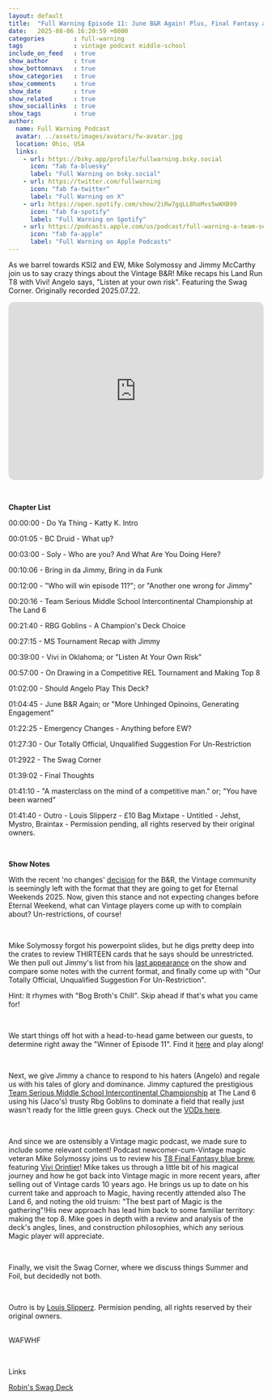 ```yaml
---
layout: default
title:  "Full Warning Episode 11: June B&R Again! Plus, Final Fantasy at OKC Land Run Vintage"
date:   2025-08-06 16:20:59 +0000
categories        : full-warning
tags              : vintage podcast middle-school
include_on_feed   : true
show_author       : true
show_bottomnavs   : true
show_categories   : true
show_comments     : true
show_date         : true
show_related      : true
show_sociallinks  : true
show_tags         : true
author:
  name: Full Warning Podcast
  avatar: ../assets/images/avatars/fw-avatar.jpg
  location: Ohio, USA
  links:
    - url: https://bsky.app/profile/fullwarning.bsky.social
      icon: "fab fa-bluesky"
      label: "Full Warning on bsky.social"
    - url: https://twitter.com/fullwarning
      icon: "fab fa-twitter"
      label: "Full Warning on X"
    - url: https://open.spotify.com/show/2iRw7gqLL8hoMvs5wWXB99
      icon: "fab fa-spotify"
      label: "Full Warning on Spotify"
    - url: https://podcasts.apple.com/us/podcast/full-warning-a-team-serious-podcast/id1739246826
      icon: "fab fa-apple"
      label: "Full Warning on Apple Podcasts"
---
```

<p>As we barrel towards KSI2 and EW, Mike Solymossy and Jimmy McCarthy join us to say crazy things about the Vintage B&amp;R! Mike recaps his Land Run T8 with Vivi! Angelo says, "Listen at your own risk". Featuring the Swag Corner. Originally recorded 2025.07.22.</p>

<iframe data-testid="embed-iframe" style="border-radius:12px" src="https://open.spotify.com/embed/episode/24WKgp0Cp1cC3bVzq5dn0K?utm_source=generator&theme=0" width="100%" height="352" frameBorder="0" allowfullscreen="" allow="autoplay; clipboard-write; encrypted-media; fullscreen; picture-in-picture" loading="lazy"></iframe>

<p><br /></p>
<p><strong>Chapter List</strong></p>
<p>00:00:00 - Do Ya Thing - Katty K. Intro</p>
<p>00:01:05 - BC Druid - What up?</p>
<p>00:03:00 - Soly - Who are you? And What Are You Doing Here?</p>
<p>00:10:06 - Bring in da Jimmy, Bring in da Funk</p>
<p>00:12:00 - "Who will win episode 11?"; or "Another one wrong for Jimmy"</p>
<p>00:20:16 - Team Serious Middle School Intercontinental Championship at The Land 6</p>
<p>00:21:40 - RBG Goblins - A Champion's Deck Choice</p>
<p>00:27:15 - MS Tournament Recap with Jimmy</p>
<p>00:39:00 - Vivi in Oklahoma; or "Listen At Your Own Risk"</p>
<p>00:57:00 - On Drawing in a Competitive REL Tournament and Making Top 8</p>
<p>01:02:00 - Should Angelo Play This Deck?</p>
<p>01:04:45 - June B&amp;R Again; or "More Unhinged Opinoins, Generating Engagement"</p>
<p>01:22:25 - Emergency Changes - Anything before EW?</p>
<p>01:27:30 - Our Totally Official, Unqualified Suggestion For Un-Restriction</p>
<p>01:2922 - The Swag Corner</p>
<p>01:39:02 - Final Thoughts</p>
<p>01:41:10 - "A masterclass on the mind of a competitive man." or; "You have been warned"</p>
<p>01:41:40 - Outro - Louis Slipperz - £10 Bag Mixtape - Untitled - Jehst, Mystro, Braintax - Permission pending, all rights reserved by their original owners.</p>
<p><br /></p>
<p><strong>Show Notes</strong></p>
<p>With the recent 'no changes' <a href="https://magic.wizards.com/en/news/announcements/banned-and-restricted-june-30-2025" target="_blank" rel="ugc noopener noreferrer">decision</a> for the B&amp;R, the Vintage community is seemingly left with the format that they are going to get for Eternal Weekends 2025. Now, given this stance and not expecting changes before Eternal Weekend, what can Vintage players come up with to complain about? Un-restrictions, of course!</p>
<p><br /></p>
<p>Mike Solymossy forgot his powerpoint slides, but he digs pretty deep into the crates to review THIRTEEN cards that he says should be unrestricted. We then pull out Jimmy's list from his <a href="https://teamserio.us/posts/20240416_Full-Warning-Episode-4-HSI-7-Vintage-BR-and-Columbus-Food-Talk" target="_blank" rel="ugc noopener noreferrer">last appearance</a> on the show and compare some notes with the current format, and finally come up with "Our Totally Official, Unqualified Suggestion For Un-Restriction". </p>
<p>Hint: It rhymes with "Bog Broth's Chill". Skip ahead if that's what you came for!</p>
<p><br /></p>
<p>We start things off hot with a head-to-head game between our guests, to determine right away the "Winner of Episode 11". Find it <a href="https://www.sporcle.com/games/argentpenguin/magic-the-gathering---real-cards-or-not" target="_blank" rel="ugc noopener noreferrer">here</a> and play along!</p>
<p><br /></p>
<p>Next, we give Jimmy a chance to respond to his haters (Angelo) and regale us with his tales of glory and dominance. Jimmy captured the prestigious <a href="https://melee.gg/Tournament/View/281771" target="_blank" rel="ugc noopener noreferrer">Team Serious Middle School Intercontinental Championship</a> at The Land 6 using his (Jaco's) trusty Rbg Goblins to dominate a field that really just wasn't ready for the little green guys. Check out the <a href="https://youtube.com/playlist?list=PL7mT2eVHGBPFgqvfgViuIR4hF7rp-0_wX&amp;si=u2T5t8iarZs-t0K5" target="_blank" rel="ugc noopener noreferrer">VODs here</a>.</p>
<p><br /></p>
<p>And since we are ostensibly a Vintage magic podcast, we made sure to include some relevant content! Podcast newcomer-cum-Vintage magic veteran Mike Solymossy joins us to review his <a href="https://www.melee.gg/Decklist/View/a9fc8957-6be0-4849-92a2-b31f0000b0e0" target="_blank" rel="ugc noopener noreferrer">T8 Final Fantasy blue brew</a>, featuring <a href="https://scryfall.com/card/fin/248/vivi-ornitier" target="_blank" rel="ugc noopener noreferrer">Vivi Orintier</a>! Mike takes us through a little bit of his magical journey and how he got back into Vintage magic in more recent years, after selling out of Vintage cards 10 years ago. He brings us up to date on his current take and approach to Magic, having recently attended also The Land 6, and noting the old truism: "The best part of Magic is the gathering"!His new approach has lead him back to some familiar territory: making the top 8. Mike goes in depth with a review and analysis of the deck's angles, lines, and construction philosophies, which any serious Magic player will appreciate. </p>
<p><br /></p>
<p>Finally, we visit the Swag Corner, where we discuss things Summer and Foil, but decidedly not both.</p>
<p><br /></p>
<p>Outro is by <a href="https://www.discogs.com/artist/263630-Louis-Slipperz" target="_blank" rel="ugc noopener noreferrer">Louis Slipperz</a>. Permision pending, all rights reserved by their original owners.</p>
<p><br />WAFWHF</p>
<p><br /></p>
<p>Links</p><p><a href="https://www.youtube.com/watch?v=kIFhAhol5jo" target="_blank" rel="ugc noopener noreferrer">Robin's Swag Deck</a></p>
<!--
# CleanVoice AI

# Episode Title
Rebuilding Through Cardboard: Solly's Journey in Magic

# Episode Shownotes

**From Power Cards to Personal Growth: A Magic Player's Journey**

Dive into an intimate conversation with Mike "Solly" Salamasi, a veteran Magic: The Gathering player with nearly 30 years of experience, as he shares his compelling journey through the world of competitive card gaming. From competing in local tournaments as a teenager to making the difficult decision to sell his power cards to tackle student loan debt in 2014, Mike's story is one of passion, perseverance, and personal growth.

The episode explores how Magic has remained a constant thread through life's challenges, including Mike's five-year hiatus due to mental health struggles and his recent divorce. His triumphant return to Vintage post-pandemic showcases the healing power of community and the joy of rediscovering beloved hobbies.

Featuring entertaining segments like a card recognition challenge and discussions about deck strategies in the Ohio metagame, this episode perfectly balances personal narrative with technical gameplay insights. Mike and fellow players share their experiences at recent tournaments, highlighting the evolving nature of competitive Magic and the importance of adaptation.

Ready to be inspired? Listen to this heartfelt episode about how a card game can shape life's journey and foster lasting friendships.

# Chapters

00:00:00 - Mike Salamasi's Magic Journey
00:09:01 - Discussing the Land Run Event
00:12:41 - Card Game Challenge Highlights
00:18:27 - Card Game Trivia and Competition
00:21:39 - Choosing Goblins for Middle School Magic
00:27:16 - Match Highlights and Goblin Strategy
00:38:24 - Oklahoma City Tournament Experience
00:40:41 - Strategic Draws in High-Stakes Tournaments
00:46:14 - Integrity in Competitive Magic
00:49:45 - Tournament Experience and Strategy Insights
00:57:41 - Understanding Tournament Draw Rules
01:01:14 - Winning Strategies in Vintage Tournaments
01:04:22 - Vintage BNR Expectations and Discussions
01:26:19 - Vintage Format Changes and Card Discussions
01:30:08 - Card Shuffling and Judge Calls
01:34:39 - Discussion on Dark Ritual and Doomsday
01:37:46 - Foil Card Deck Adventures

# Key Takeaways

• Solly's nearly three-decade journey with Magic: The Gathering includes not just competitive play, but significant personal challenges like his recent divorce.  
• The pandemic served as a catalyst for Solly to reconnect with the game and rediscover the joy of local tournaments, emphasizing the game's role in community bonding.  
• The episode highlights how deck strategies and evolving metagame discussions are intertwined with personal stories, showcasing the Magic community's support system through life's ups and downs.

# Detailed Summary

In a lively episode of Full Warning, Roger James and B.C. Drew welcome Mike Salamasi, affectionately known as Solly, who shares his deep-rooted journey with Magic: The Gathering. With nearly three decades of experience, Mike reflects on his early days competing in local tournaments and the evolution of his gameplay. He fondly recalls moments from his teenage years, including the thrill of discovering Vintage formats and traveling with his original Team Series crew. The discussion captures the camaraderie and challenges within the Magic community, blending nostalgia with current perspectives on the game. In a candid reflection, the speaker shares their journey over the past decade, highlighting a pivotal moment in 2014 when they sold their power to eliminate student loan debt. After a five-year hiatus from Magic, largely due to mental health struggles, they rediscovered their passion for Vintage post-pandemic, spurred by local tournaments. Despite mixed feelings about certain decks, they emphasize the joy of connection and community in gaming, celebrating friendships and experiences, especially as they support their friend John, soon to be married. In this podcast episode, Sully opens up about his recent divorce and the balancing act of parenting and pursuing his passion for Magic events like the Land Run. He appreciates his ex-wife's support, which enables him to attend tournaments. Meanwhile, Jimmy McCarthy, who hasn't played much recently, shares his experiences, including a humorous reference to past rivalries and matches with Angelo. The hosts engage in light-hearted banter while introducing a competitive game to determine who will share their insights first. In this lively podcast segment, Mike and Jimmy engage in a fun card recognition challenge, showcasing their varying expertise in modern Magic: The Gathering cards. Despite his confidence, Mike realizes his shortcomings when he confuses card names, while Jimmy's extensive playtime doesn't save him from missing several cards. They share a light-hearted banter about their strengths and weaknesses, with both speakers acknowledging the challenge of keeping up with the ever-evolving game, offering listeners a glimpse into their experiences and camaraderie in the gaming community. In a lively episode of their podcast, Mike and Jimmy reflect on their experiences at the Land Middle School event, where Mike emerged victorious. They discuss the intricacies of deck choice and the competitive landscape of Magic: The Gathering, highlighting the stark differences between Chicago and Ohio metagames. Jimmy shares his uncertainty about playing his usual decks due to lack of practice, ultimately choosing a strategy better suited for the local competition, emphasizing adaptation and informed decision-making in gameplay. In a lively discussion about Magic: The Gathering, the speakers explore the underrated potential of goblin decks in Ohio's middle school format. One speaker, who chose to play a three-color goblin deck, highlights its versatility and strategic advantages over common matchups. They emphasize the importance of creative deck building, mentioning the role of cards like Burning Wish and Naturalize in adapting to opponents. The conversation reveals insights into deck choices and the unique meta challenges that define gameplay in different formats, underscoring how approach and representation can shift competitive dynamics. In this engaging podcast snippet, the speakers discuss their experiences with different Magic: The Gathering decks, notably the challenges faced by Jimmy while playing with Elves against Goblins. Despite the struggle, he found moments of joy in easy wins against less competitive opponents. The conversation shifts to his match against Angelo’s mono blue deck, where Jimmy’s Sparksmith became a game-changer. The camaraderie and competitive spirit among the players shine through, highlighting the intricacies and strategies of their matches. In a lively podcast discussion, the speakers reflected on an intense gaming session. They shared insights into their strategic plays during two games, highlighting pivotal moments like the effective use of a Piledriver and unexpected tactics that led to quick victories. Raja expressed feelings of regret over missed opportunities, particularly regarding his decision-making in game two, while Jimmy celebrated his tactical triumphs. They also humorously debated the tournament structure, emphasizing that despite being a top player, the competition continued to ensure fairness for all participants. In a lively podcast discussion, Jimmy shares his experiences from recent Magic matches, highlighting his encounters with Mike O'Malley and Brother Andrew. Despite facing challenges such as the powerful Tarageddon strategy and misplays, Jimmy managed to secure victories with his goblin deck, showcasing impressive tactics and adaptability. Celebrating his achievement as the Middle School Champion, he reflects on the excitement of each game and the competitive spirit of Magic, highlighting the joys and tribulations of playing the game he loves. Sully shares his experiences from a recent tournament in Oklahoma City, praising the well-organized event and convenient venue. While he admits he didn't explore the city much, he enjoyed a barbecue with fellow participants. Sully took eighth place with a self-designed homebrew deck, navigating strategic draws to secure a top-eight finish. He reflects that while he didn't win, the opportunity to showcase his creation in a competitive setting made the experience worthwhile, emphasizing the blend of competition and camaraderie in such events. In a recent podcast episode, the speaker, Soley, shared his innovative homebrew deck featuring a card called Astrologian's Planisphere, which proved to be a game-changer during his matches. He explained how the card allows for powerful synergies with other cards like Emery, creating explosive plays that can lead to quick victories. Reflecting on a pivotal game, Soley detailed the strategic decisions he made, from using Lotus Petal creatively to understanding his opponent's counterspells, ultimately showcasing the effectiveness of Planisphere in competitive play. In a recent podcast episode, a player recounted their thrilling experiences at a Vintage tournament, highlighting the significance of camaraderie and integrity in competitive gaming. After a tense exchange involving spells like Emory and Planisphere, they navigated tricky interactions with their opponent, Charlotte Legacy League, showcasing mutual respect and sportsmanship. Both players emphasized the importance of honesty and maintaining good relationships within the community, ultimately celebrating their top finishes as a reward for their integrity and friendly competition. In a recent podcast episode, a player shared their strategic insights from a competitive match, highlighting their deck's resemblance to Delver of Secrets. They emphasized the importance of threat redundancy and adaptability during gameplay, recalling moments where they outmaneuvered opponents, including a clever use of Flames of Anor and the initiative trap against a Mono White player. Despite facing challenges, like a Graf Digger's Cage in game two against Jacob Milchman, they managed to maintain composure and strategic focus, proving that sometimes winning is about seizing the opportunity when it arises. During an intense tournament, the speaker recounts a memorable game where strategic plays and a bit of luck led to a stunning victory. Faced with a tough opponent low on mana, they expertly managed their spells and used Gitaxian Probe to reveal key cards. The high-stakes moment involved a calculated play with Ancestral Recall, leading to a crucial Flusterstorm that allowed them to regain control of the match. As they moved on to the top eight, a fascinating discussion about tournament etiquette and the intricacies of drawing in a match emerged, emphasizing the importance of clear communication and prior standings awareness among players. In a lively exchange, speakers reflected on the intricacies of tournament play, sharing experiences from a recent event. They discussed the importance of strategy and prior agreement among players, particularly regarding draws. One speaker detailed his deck's performance, acknowledging luck and skill as essential components in winning Magic tournaments. Despite facing a skilled opponent who drew powerful cards early, he remained respectful, emphasizing that success in such events often hinges on a blend of preparation and fortune. In a dynamic discussion about their recent vintage deck experiences, the speakers reflected on their impressive win rates and the strategic intricacies of their gameplay. Angelo expressed excitement for playing unique decks, reminiscing about successful matches where unexpected strategies led to victory. They touched on the upcoming changes in the vintage scene and the implications of the new Banned and Restricted list, sharing insights on the balancing act between personal desires and meta expectations. Jimmy chimed in with thoughts on the BNR, hinting at potential shifts in deck popularity and strategy. In a lively discussion, Jimmy and Mike delve into the intricacies of the Magic: The Gathering format, particularly critiquing the impact of Tinker and Lurus mirrors on gameplay. They express a desire for the unrestriction of Vexing Bobble, arguing that its previous restriction was premature. As they speculate on the upcoming Ban and Restrict list, Mike shares his expectations for Lurus and Stockup, while also challenging the notion of restricting too many cards, advocating for a balance that sustains competitive play. Their conversation reveals a shared passion for the game, alongside frustrations with current restrictions. The speakers engage in a spirited discussion about the implications of card restrictions in competitive play, particularly focusing on the card Paradoxical Outcome. They express a desire to see its restriction, believing it leads to unbalanced gameplay where opponents are left waiting while one player accumulates resources rapidly. One speaker shares insights on categorizing cards into various risk levels, debating the merits of controversial cards like Narset and Wheel of Fortune. The conversation highlights the complexities of maintaining a competitive yet enjoyable game environment. In a lively discussion, Mike and Jimmy delve into the intricacies of card restrictions in Magic: The Gathering. Mike shares his thoughts on the continued restriction of Yawgmoth's Will, finding it less exciting than Necropotence, which has seen recent play in vintage decks. They explore the potential impact of unrestricting cards like Monastery Mentor, especially in light of the new Tezzeret cards. As they assess their strategies for revitalizing deck variety, both agree on a careful approach to unrestricting cards while considering the current meta's landscape. In a dynamic discussion, the speakers debated the merits of various cards within the Magic: The Gathering format, particularly focusing on Necropotence and its controversial status. One speaker argued for its unrestricted use, highlighting the card's potential power and the strategic shift it could bring to the game. They also delved into the historical context of cards like Narset and the influence of MTGO on player engagement. Ultimately, they expressed skepticism about unrestricting other powerful cards like Dig Through Time and Treasure Cruise, citing a balance between potential benefits and inherent risks in gameplay. In a recent podcast segment, Sully and Jimmy discussed the likelihood of emergency bans or restrictions in the Magic: The Gathering formats ahead of the upcoming Eternal Weekend events. Sully expressed skepticism about changes to Lurrus despite its strong win rate, while Jimmy dismissed concerns about Tezzeret's impact, arguing that significant format shifts were unlikely. Both agreed that it would be irresponsible to alter rules just before key tournaments, emphasizing the need for consistency and fairness for players traveling for these events. In a lively podcast discussion, the speakers debated potential changes in the vintage card game format, with a humorous focus on the impact of restricting and banning iconic cards like Lurus and P.O. They playfully speculated on the possibility of unrestricted cards, favoring Yawgmoth's Will for its nostalgia. As they transitioned to the popular Swag Corner segment, Angelo shared stories from a land run event, showcasing unique and extravagant cards, including a player's impressive summer swords to plowshares. The camaraderie and humor among the speakers highlighted their passion for the game. In a lively discussion, the speakers reminisce about the old days of card shuffling and competitive play, highlighting a memorable incident from Star City 04 when John Donovan carelessly bridge shuffled Kevin Kron's beta cards. They reflect on how the online Magic: The Gathering scene has raised the skill level of players, making even novice players exceptionally skilled. They also share humorous anecdotes about the confusion surrounding cards like Planisphere and Vivi, illustrating how the evolution of the game has transformed player experiences and strategies. In a lively conversation, the speakers discuss their passion for Magic: The Gathering, sharing experiences from a recent summer event and the excitement surrounding unique card collections. They highlight Brandon Adams’ impressive quest to complete a global dark ritual set with limited cards. Sully expresses enthusiasm for the Doomsday deck's potential, while Angelo shares a humorous story about a player named Robin, whose deck was a charming assembly of foil cards. Together, they celebrate the community's creativity and the joy of the game. In this engaging episode of Full Warning, Mike reflects on his positive experience at the Land Run event, highlighting the camaraderie and competition while expressing his newfound perspective on not taking the game too seriously. Jimmy shares his excitement for reconnecting with friends at these events, playfully mentioning their trivia challenges. Angelo adds humor as they wrap up, emphasizing a deep dive into the competitive mindset while playfully warning listeners about the complexity of the discussion. The camaraderie and shared passion for the game shine through their concluding thoughts.

# Newsletter

# Dive into the Latest Episode of [podcast name]!

Hello [Subscriber's Name],

We're excited to bring you the latest episode of **[podcast name]**, featuring the remarkable **Mike Salamasi**, affectionately known as *Solly*. With nearly three decades of experience in **Magic: The Gathering**, he shares his fascinating journey from competing in local tournaments to rediscovering his passion for Vintage post-pandemic.

In this episode, listen in as Solly reflects on his early days filled with nostalgia, the camaraderie within the Magic community, and the challenges he faced during a five-year hiatus from the game. He opens up about personal struggles, balancing parenting, and the thrill of recent tournaments, including a remarkable performance with his homebrew deck.

The episode also features light-hearted banter with **Jimmy McCarthy**, discussing the intricacies of deck choice, competitive strategies, and humorous past rivalries. They even engage in a fun card recognition challenge that offers a glimpse into their experiences and camaraderie.

Join us for a lively discussion rich in insights and community spirit. 

**Tune in on your favorite podcast platform today!** 

What are your thoughts on the evolving Magic scene? We’d love to hear from you!

Best,  
The [podcast name] Team

# Twitter

<tweet>In this episode of Full Warning, we dive deep with Mike Salamasi, aka Solly, as he shares nearly 30 years of journey with Magic: The Gathering. Discover his evolution as a player and insights on community and competition. Thread 1/</tweet>

<tweet>From local tournaments to traveling with his original Team Series crew, Solly reflects on the transformative moments in his Magic journey. He emphasizes the importance of connection, stating, "Magic is more than a game; it’s about the friendships and experiences we build along the way." Thread 2/</tweet>

<tweet>After a five-year hiatus due to mental health struggles, Solly rediscovered his passion for Vintage Magic. He explores how local tournaments reignited his love for the game, highlighting the importance of community support in overcoming personal challenges. Thread 3/</tweet>

<tweet>One of Solly's standout experiences was selling his power cards in 2014 to tackle student loan debt. He shares, “It was a pivotal moment, not just financially but personally, reminding me that sometimes, sacrifice is part of the journey.” Thread 4/</tweet>

<tweet>Join the lively discussions about deck strategies! Solly and Jimmy explore the underrated potential of goblin decks in Ohio's middle school format, highlighting strategic advantages while emphasizing creativity in deck building with cards like Burning Wish. Thread 5/</tweet>

<tweet>Struggling against Goblins while playing Elves? Jimmy reflects on the challenge but finds joy in victories against less competitive opponents. This blend of competition and camaraderie illustrates the emotional highs and lows of tournament play. Thread 6/</tweet>

<tweet>Want to master your tournament strategy? The hosts dissect the critical role of deck choice, adaptability, and understanding local metagames. Jimmy emphasizes, "Adaptation is key; sometimes you need to pivot based on what’s winning in your area." Thread 7/</tweet>

<tweet>The community spirit shines through as Sully shares his experiences with homebrew decks at a recent tournament. He reflects, "Even if I didn’t win, showcasing my deck brought immense satisfaction, proving that competition and creativity can coexist." Thread 8/</tweet>

<tweet>Curious about the future of Magic? The hosts engage in a spirited debate about card restrictions and their impact on gameplay, stressing the importance of balance in competitive play. Tune in for insights on the upcoming Banned and Restricted list! Thread 9/</tweet>

<tweet>Don't miss this enlightening episode of Full Warning where we celebrate community, strategy, and the joy of playing Magic: The Gathering. Tune in and unlock the vast insights shared by Solly and the crew! Full episode available now! Thread 10/</tweet>

# LinkedIn

🎲True story: The journey of mastering a game often reflects more than just strategy; it's also about the connections we build along the way.

In a recent episode of Full Warning, Mike Salamasi, affectionately known as "Solly," shares his remarkable journey with Magic: The Gathering, spanning nearly three decades. 

Here are some key insights from the discussion:

1. **Navigating Personal Challenges**: Mike candidly reflects on the impact of personal struggles, including a five-year hiatus from gaming due to mental health issues. His return post-pandemic emphasizes that passion can thrive even after setbacks.

2. **Community Over Competition**: The essence of Magic lies in the connections forged within the gaming community. From local tournaments to friendly banter, it's clear that collaboration enhances the player experience.

3. **Strategic Adaptation**: The ongoing evolution of metagames signifies the importance of adaptive gameplay strategies. As Mike discusses his victories and challenges, the insights on deck choices demonstrate that informed decisions lead to success.

4. **Game Integrity**: In competitive play, mutual respect and honesty remain paramount. Celebrating integrity fosters a community where players thrive.

In your professional journey, how do you balance personal challenges while maintaining your passion? 

👥 Join the conversation below and share your experiences!
-->
